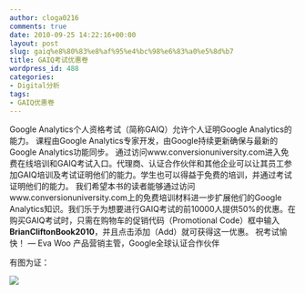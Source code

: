 ```yaml
---
author: cloga0216
comments: true
date: 2010-09-25 14:22:16+00:00
layout: post
slug: gaiq%e8%80%83%e8%af%95%e4%bc%98%e6%83%a0%e5%8d%b7
title: GAIQ考试优惠卷
wordpress_id: 488
categories:
- Digital分析
tags:
- GAIQ优惠卷
---
```


Google Analytics个人资格考试（简称GAIQ）允许个人证明Google Analytics的能力。
课程由Google Analytics专家开发，由Google持续更新确保与最新的Google Analytics功能同步。
通过访问www.conversionuniversity.com进入免费在线培训和GAIQ考试入口。代理商、认证合作伙伴和其他企业可以让其员工参加GAIQ培训及考试证明他们的能力。学生也可以得益于免费的培训，并通过考试证明他们的能力。
我们希望本书的读者能够通过访问www.conversionuniversity.com上的免费培训材料进一步扩展他们的Google Analytics知识。我们乐于为想要进行GAIQ考试的前10000人提供50%的优惠。在购买GAIQ考试时，只需在购物车的促销代码（Promotional Code）框中输入**BrianCliftonBook2010**，并且点击添加（Add）就可获得这一优惠。
祝考试愉快！
— Eva Woo
产品营销主管，Google全球认证合作伙伴

有图为证：


[![](http://www.cloga.info/wp-content/uploads/2010/09/GAIQ.bmp)](http://www.cloga.info/wp-content/uploads/2010/09/GAIQ.bmp)
